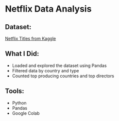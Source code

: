 # Netflix Data Analysis

## Dataset:
[Netflix Titles from Kaggle](https://www.kaggle.com/datasets/shivamb/netflix-shows)

## What I Did:
- Loaded and explored the dataset using Pandas
- Filtered data by country and type
- Counted top producing countries and top directors

## Tools:
- Python
- Pandas
- Google Colab
